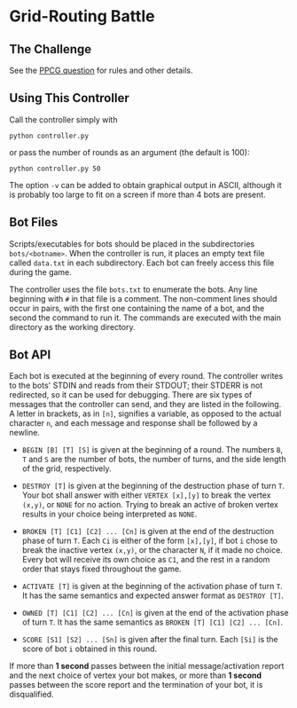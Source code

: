 # Grid-Routing Battle

## The Challenge

See the [PPCG question](http://codegolf.stackexchange.com/questions/46886/grid-routing-battle) for rules and other details.

## Using This Controller

Call the controller simply with

```
python controller.py
```

or pass the number of rounds as an argument (the default is 100):

```
python controller.py 50
```

The option `-v` can be added to obtain graphical output in ASCII, although it is probably too large to fit on a screen if more than 4 bots are present.

## Bot Files

Scripts/executables for bots should be placed in the subdirectories `bots/<botname>`.
When the controller is run, it places an empty text file called `data.txt` in each subdirectory.
Each bot can freely access this file during the game.

The controller uses the file `bots.txt` to enumerate the bots.
Any line beginning with `#` in that file is a comment.
The non-comment lines should occur in pairs, with the first one containing the name of a bot, and the second the command to run it.
The commands are executed with the main directory as the working directory.

## Bot API

Each bot is executed at the beginning of every round.
The controller writes to the bots' STDIN and reads from their STDOUT; their STDERR is not redirected, so it can be used for debugging.
There are six types of messages that the controller can send, and they are listed in the following.
A letter in brackets, as in `[n]`, signifies a variable, as opposed to the actual character `n`, and each message and response shall be followed by a newline.

- `BEGIN [B] [T] [S]` is given at the beginning of a round. The numbers `B`, `T` and `S` are the number of bots, the number of turns, and the side length of the grid, respectively.

- `DESTROY [T]` is given at the beginning of the destruction phase of turn `T`. Your bot shall answer with either `VERTEX [x],[y]` to break the vertex `(x,y)`, or `NONE` for no action. Trying to break an active of broken vertex results in your choice being interpreted as `NONE`.

- `BROKEN [T] [C1] [C2] ... [Cn]` is given at the end of the destruction phase of turn `T`. Each `Ci` is either of the form `[x],[y]`, if bot `i` chose to break the inactive vertex `(x,y)`, or the character `N`, if it made no choice. Every bot will receive its own choice as `C1`, and the rest in a random order that stays fixed throughout the game.

- `ACTIVATE [T]` is given at the beginning of the activation phase of turn `T`. It has the same semantics and expected answer format as `DESTROY [T]`.

- `OWNED [T] [C1] [C2] ... [Cn]` is given at the end of the activation phase of turn `T`. It has the same semantics as `BROKEN [T] [C1] [C2] ... [Cn]`.

- `SCORE [S1] [S2] ... [Sn]` is given after the final turn. Each `[Si]` is the score of bot `i` obtained in this round.

If more than **1 second** passes between the initial message/activation report and the next choice of vertex your bot makes, or more than **1 second** passes between the score report and the termination of your bot, it is disqualified.